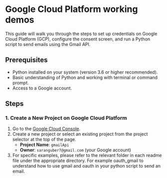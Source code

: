 # Google Cloud Platform working demos

This guide will walk you through the steps to set up credentials on Google Cloud Platform (GCP), configure the consent screen, and run a Python script to send emails using the Gmail API.

## Prerequisites

- Python installed on your system (version 3.6 or higher recommended).
- Basic understanding of Python and working with terminal or command prompt.
- Access to a Google account.

## Steps

### 1. Create a New Project on Google Cloud Platform

1. Go to the [Google Cloud Console](https://console.cloud.google.com/).
2. Create a new project or select an existing project from the project selector at the top of the page.
   - **Project Name**: `gmailApi`
   - **Owner**: `saranguber7@gmail.com` (your Google account)
3. For specific examples, please refer to the relevant folder in each readme file under the appropriate directory. For example oauth_gmail to understand how to use gmail and oauth in your python script to send an email.
